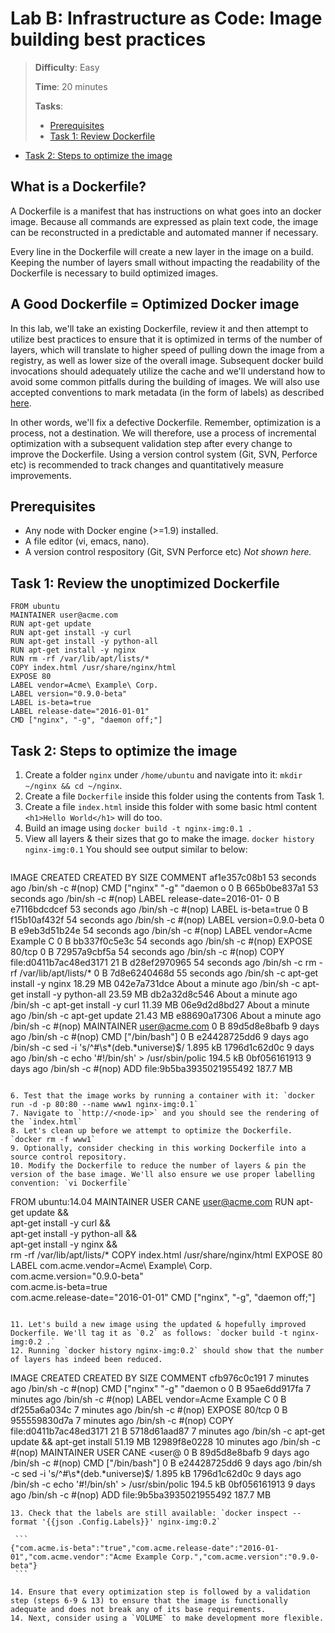 # Lab B: Infrastructure as Code: Image building best practices

> **Difficulty**: Easy
>
> **Time**: 20 minutes
>
> **Tasks**:
>
>* [Prerequisites](#prerequisites)
>* [Task 1: Review Dockerfile](#task-1-review-the-unoptimized-dockerfile)
* [Task 2: Steps to optimize the image](#task-2-steps-to-optimize-the-image)

## What is a Dockerfile?
A Dockerfile is a manifest that has instructions on what goes into an docker image. Because all commands are expressed as plain text code, the image can be reconstructed in a predictable and automated manner if necessary.

Every line in the Dockerfile will create a new layer in the image on a build. Keeping the number of layers small without impacting the readability of the Dockerfile is necessary to build optimized images.

## A Good Dockerfile = Optimized Docker image

In this lab, we'll take an existing Dockerfile, review it and then attempt to utilize best practices to ensure that it is optimized in terms of the number of layers, which will translate to higher speed of pulling down the image from a registry, as well as lower size of the overall image. Subsequent docker build invocations should adequately utilize the cache and we'll understand how to avoid some common pitfalls during the building of images. We will also use accepted conventions to mark metadata (in the form of labels) as described [here](https://docs.docker.com/engine/userguide/labels-custom-metadata/).

In other words, we'll fix a defective Dockerfile. Remember, optimization is a process, not a destination. We will therefore, use a process of incremental optimization with a subsequent validation step after every change to improve the Dockerfile. Using a version control system (Git, SVN, Perforce etc) is recommended to track changes and quantitatively measure improvements.

## Prerequisites

* Any node with Docker engine (>=1.9) installed.
* A file editor (vi, emacs, nano).
* A version control respository (Git, SVN Perforce etc) *Not shown here.*

## Task 1: Review the unoptimized Dockerfile
```
FROM ubuntu
MAINTAINER user@acme.com
RUN apt-get update
RUN apt-get install -y curl
RUN apt-get install -y python-all
RUN apt-get install -y nginx
RUN rm -rf /var/lib/apt/lists/*
COPY index.html /usr/share/nginx/html
EXPOSE 80
LABEL vendor=Acme\ Example\ Corp.
LABEL version="0.9.0-beta"
LABEL is-beta=true
LABEL release-date="2016-01-01"
CMD ["nginx", "-g", "daemon off;"]
```

## Task 2: Steps to optimize the image

1. Create a folder `nginx` under `/home/ubuntu` and navigate into it: `mkdir ~/nginx && cd ~/nginx`.
2. Create a file `Dockerfile` inside this folder using the contents from Task 1.
3. Create a file `index.html` inside this folder with some basic html content `<h1>Hello World</h1>` will do too.
4. Build an image using `docker build -t nginx-img:0.1 .`
5. View all layers & their sizes that go to make the image. `docker history nginx-img:0.1`
    You should see output similar to below:
   ```
  IMAGE               CREATED              CREATED BY                                      SIZE                COMMENT
  af1e357c08b1        53 seconds ago       /bin/sh -c #(nop) CMD ["nginx" "-g" "daemon o   0 B
  665b0be837a1        53 seconds ago       /bin/sh -c #(nop) LABEL release-date=2016-01-   0 B
  e7116bdcdcef        53 seconds ago       /bin/sh -c #(nop) LABEL is-beta=true            0 B
  f15b10af432f        54 seconds ago       /bin/sh -c #(nop) LABEL version=0.9.0-beta      0 B
  e9eb3d51b24e        54 seconds ago       /bin/sh -c #(nop) LABEL vendor=Acme Example C   0 B
  bb337f0c5e3c        54 seconds ago       /bin/sh -c #(nop) EXPOSE 80/tcp                 0 B
  72957a9cbf5a        54 seconds ago       /bin/sh -c #(nop) COPY file:d0411b7ac48ed3171   21 B
  d28ef2970965        54 seconds ago       /bin/sh -c rm -rf /var/lib/apt/lists/*          0 B
  7d8e6240468d        55 seconds ago       /bin/sh -c apt-get install -y nginx             18.29 MB
  042e7a731dce        About a minute ago   /bin/sh -c apt-get install -y python-all        23.59 MB
  db2a32d8c546        About a minute ago   /bin/sh -c apt-get install -y curl              11.39 MB
  06e9d2d8bd27        About a minute ago   /bin/sh -c apt-get update                       21.43 MB
  e88690a17306        About a minute ago   /bin/sh -c #(nop) MAINTAINER user@acme.com      0 B
  89d5d8e8bafb        9 days ago           /bin/sh -c #(nop) CMD ["/bin/bash"]             0 B
  e24428725dd6        9 days ago           /bin/sh -c sed -i 's/^#\s*\(deb.*universe\)$/   1.895 kB
  1796d1c62d0c        9 days ago           /bin/sh -c echo '#!/bin/sh' > /usr/sbin/polic   194.5 kB
  0bf056161913        9 days ago           /bin/sh -c #(nop) ADD file:9b5ba3935021955492   187.7 MB
   ```
  
6. Test that the image works by running a container with it: `docker run -d -p 80:80 --name www1 nginx-img:0.1`
7. Navigate to `http://<node-ip>` and you should see the rendering of the `index.html`
8. Let's clean up before we attempt to optimize the Dockerfile. `docker rm -f www1`
9. Optionally, consider checking in this working Dockerfile into a source control repository.
10. Modify the Dockerfile to reduce the number of layers & pin the version of the base image. We'll also ensure we use proper labelling convention: `vi Dockerfile`

   ```
   FROM ubuntu:14.04
   MAINTAINER USER CANE <user@acme.com>
   RUN apt-get update && \
     apt-get install -y curl && \
     apt-get install -y python-all && \
     apt-get install -y nginx && \
     rm -rf /var/lib/apt/lists/*
   COPY index.html /usr/share/nginx/html
   EXPOSE 80
   LABEL com.acme.vendor=Acme\ Example\ Corp. \
     com.acme.version="0.9.0-beta" \
     com.acme.is-beta=true \
     com.acme.release-date="2016-01-01"
   CMD ["nginx", "-g", "daemon off;"]
   ```   
   
11. Let's build a new image using the updated & hopefully improved Dockerfile. We'll tag it as `0.2` as follows: `docker build -t nginx-img:0.2 .`
12. Running `docker history nginx-img:0.2` should show that the number of layers has indeed been reduced.

   ```
   IMAGE               CREATED             CREATED BY                                      SIZE                COMMENT
   cfb976c0c191        7 minutes ago       /bin/sh -c #(nop) CMD ["nginx" "-g" "daemon o   0 B
   95ae6dd917fa        7 minutes ago       /bin/sh -c #(nop) LABEL vendor=Acme Example C   0 B
   df255a6a034c        7 minutes ago       /bin/sh -c #(nop) EXPOSE 80/tcp                 0 B
   955559830d7a        7 minutes ago       /bin/sh -c #(nop) COPY file:d0411b7ac48ed3171   21 B
   5718d61aad87        7 minutes ago       /bin/sh -c apt-get update &&  apt-get install   51.19 MB
   12989f8e0228        10 minutes ago      /bin/sh -c #(nop) MAINTAINER USER CANE <user@   0 B
   89d5d8e8bafb        9 days ago          /bin/sh -c #(nop) CMD ["/bin/bash"]             0 B
   e24428725dd6        9 days ago          /bin/sh -c sed -i 's/^#\s*\(deb.*universe\)$/   1.895 kB
   1796d1c62d0c        9 days ago          /bin/sh -c echo '#!/bin/sh' > /usr/sbin/polic   194.5 kB
   0bf056161913        9 days ago          /bin/sh -c #(nop) ADD file:9b5ba3935021955492   187.7 MB
   ```
13. Check that the labels are still available: `docker inspect --format '{{json .Config.Labels}}' nginx-img:0.2`

    ```
{"com.acme.is-beta":"true","com.acme.release-date":"2016-01-01","com.acme.vendor":"Acme Example Corp.","com.acme.version":"0.9.0-beta"}
    ```
    
14. Ensure that every optimization step is followed by a validation step (steps 6-9 & 13) to ensure that the image is functionally adequate and does not break any of its base requirements.
14. Next, consider using a `VOLUME` to make development more flexible.
